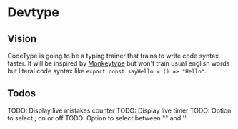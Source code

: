# Devtype

## Vision

CodeType is going to be a typing trainer that trains to write code syntax faster. It will be inspired by [Monkeytype](https://monkeytype.com/) but won't train usual english words but literal code syntax like `export const sayHello = () => "Hello"`.

## Todos

TODO: Display live mistakes counter
TODO: Display live timer
TODO: Option to select ; on or off
TODO: Option to select between "" and ''
